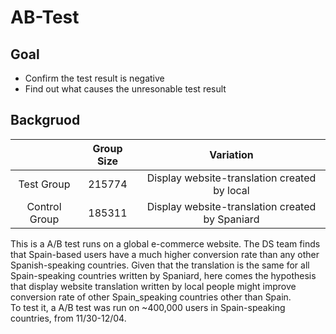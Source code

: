 # AB-Test
## Goal
- Confirm the test result is negative
- Find out what causes the unresonable test result
## Backgruod

|        | Group Size           | Variation  |
| :-------------: |:-------------:| :-----:|
| Test Group      | 215774 | Display website-translation created by local  |
| Control Group      | 185311      |   Display website-translation created by Spaniard |



This is a A/B test runs on a global e-commerce website. The DS team finds that Spain-based users have a much higher conversion rate than any other Spanish-speaking countries. Given that the translation is the same for all Spain-speaking countries written by Spaniard, here comes the hypothesis that display website translation written by local people might improve conversion rate of other Spain_speaking countries other than Spain.
<br>
To test it, a A/B test was run on ~400,000 users in Spain-speaking countries, from 11/30-12/04.
